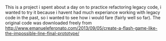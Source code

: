 This is a project i spent about a day on to practice refactoring legacy code, i wanted to try it because i havent had much experiance working with legacy code in the past, so i wanted to see how  i would fare (fairly well so far).
The original code was downloaded freely from http://www.emanueleferonato.com/2013/09/05/create-a-flash-game-like-the-impossible-line-final-prototype/